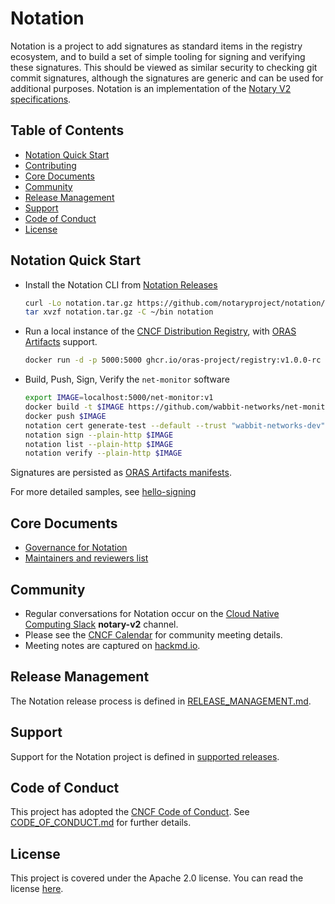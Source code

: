 # Notation

Notation is a project to add signatures as standard items in the registry ecosystem, and to build a set of simple tooling for signing and verifying these signatures. This should be viewed as similar security to checking git commit signatures, although the signatures are generic and can be used for additional purposes. Notation is an implementation of the [Notary V2 specifications][notaryv2-specs].

## Table of Contents

- [Notation Quick Start](#notation-quick-start)
- [Contributing](#contributing)
- [Core Documents](#core-documents)
- [Community](#community)
- [Release Management](#release-management)
- [Support](#support)
- [Code of Conduct](#code-of-conduct)
- [License](#license)

## Notation Quick Start

- Install the Notation CLI from [Notation Releases][notation-releases]
    ```bash
    curl -Lo notation.tar.gz https://github.com/notaryproject/notation/releases/download/v0.9.0-alpha.1/notation_v0.9.0-alpha.1_linux_amd64.tar.gz
    tar xvzf notation.tar.gz -C ~/bin notation
    ```
- Run a local instance of the [CNCF Distribution Registry][cncf-distribution], with [ORAS Artifacts][artifact-manifest] support.
  ```bash
  docker run -d -p 5000:5000 ghcr.io/oras-project/registry:v1.0.0-rc
  ```

- Build, Push, Sign, Verify the `net-monitor` software

  ```bash
  export IMAGE=localhost:5000/net-monitor:v1
  docker build -t $IMAGE https://github.com/wabbit-networks/net-monitor.git#main
  docker push $IMAGE
  notation cert generate-test --default --trust "wabbit-networks-dev"
  notation sign --plain-http $IMAGE
  notation list --plain-http $IMAGE
  notation verify --plain-http $IMAGE
  ```

Signatures are persisted as [ORAS Artifacts manifests][artifact-manifest].

For more detailed samples, see [hello-signing](docs/hello-signing.md)

## Core Documents

- [Governance for Notation](https://github.com/notaryproject/notary/blob/master/GOVERNANCE.md)
- [Maintainers and reviewers list](https://github.com/notaryproject/notary/blob/master/MAINTAINERS)

## Community

- Regular conversations for Notation occur on the [Cloud Native Computing Slack](https://slack.cncf.io/) **notary-v2** channel.
- Please see the [CNCF Calendar](https://www.cncf.io/calendar/) for community meeting details.
- Meeting notes are captured on [hackmd.io](https://hackmd.io/_vrqBGAOSUC_VWvFzWruZw).

## Release Management

The Notation release process is defined in [RELEASE_MANAGEMENT.md](RELEASE_MANAGEMENT.md#supported-releases).

## Support

Support for the Notation project is defined in [supported releases](RELEASE_MANAGEMENT.md#supported-releases).

## Code of Conduct

This project has adopted the [CNCF Code of Conduct](https://github.com/cncf/foundation/blob/master/code-of-conduct.md). See [CODE_OF_CONDUCT.md](CODE_OF_CONDUCT.md) for further details.

## License

This project is covered under the Apache 2.0 license. You can read the license [here](LICENSE).

[notation-releases]:      https://github.com/notaryproject/notation/releases
[notaryv2-specs]:         https://github.com/notaryproject/notaryproject
[artifact-manifest]:      https://github.com/oras-project/artifacts-spec/blob/main/artifact-manifest.md
[cncf-distribution]:      https://github.com/oras-project/distribution
